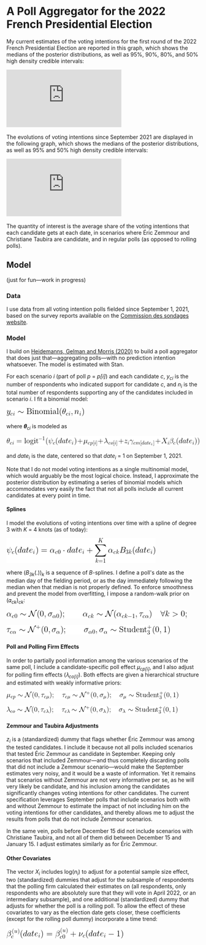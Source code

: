# A Poll Aggregator for the 2022 French Presidential Election

My current estimates of the voting intentions for the first round of the 2022 French Presidential Election are reported in this graph, which shows the medians of the posterior distributions, as well as 95%, 90%, 80%, and 50% high density credible intervals:

![](https://github.com/flavienganter/polls-2022-election/blob/main/PollsFrance2022_latest.pdf?raw=true)

The evolutions of voting intentions since September 2021 are displayed in the following graph, which shows the medians of the posterior distributions, as well as 95% and 50% high density credible intervals:

![](https://github.com/flavienganter/polls-2022-election/blob/main/PollsFrance2022_evolution.pdf?raw=true)

The quantity of interest is the average share of the voting intentions that each candidate gets at each date, in scenarios where Éric Zemmour and Christiane Taubira are candidate, and in regular polls (as opposed to rolling polls).

## Model

(just for fun—work in progress)

### Data

I use data from all voting intention polls fielded since September 1, 2021, based on the survey reports available on the [Commission des sondages website](https://www.commission-des-sondages.fr/notices/).

### Model

I build on [Heidemanns, Gelman and Morris (2020)](https://hdsr.mitpress.mit.edu/pub/nw1dzd02/release/1) to build a poll aggregator that does just that—aggregating polls—with no prediction intention whatsoever. The model is estimated with Stan.

For each scenario _i_ (part of poll _p_ = _p[i]_) and each candidate _c_, _y<sub>ci</sub>_ is the number of respondents who indicated support for candidate _c_, and _n<sub>i</sub>_ is the total number of respondents supporting any of the candidates included in scenario _i_. I fit a binomial model:

![](https://github.com/flavienganter/polls-2022-election/blob/main/img/binomial.png?raw=true)

where 𝜽<sub>_ci_</sub> is modeled as

![](https://github.com/flavienganter/polls-2022-election/blob/main/img/theta.png?raw=true)

and _date<sub>i</sub>_ is the date, centered so that _date<sub>i</sub>_ = 1 on September 1, 2021.

Note that I do not model voting intentions as a single multinomial model, which would arguably be the most logical choice. Instead, I approximate the posterior distribution by estimating a series of binomial models which accommodates very easily the fact that not all polls include all current candidates at every point in time.

#### Splines

I model the evolutions of voting intentions over time with a spline of degree 3 with _K_ = 4 knots (as of today):

![](https://github.com/flavienganter/polls-2022-election/blob/main/img/spline.png?raw=true)

where (_B<sub>3k</sub>_(.))<sub>_k_</sub> is a sequence of _B_-splines. I define a poll's date as the median day of the fielding period, or as the day immediately following the median when that median is not properly defined. To enforce smoothness and prevent the model from overfitting, I impose a random-walk prior on (𝛼<sub>_ck_</sub>)<sub>_ck_</sub>:

![](https://github.com/flavienganter/polls-2022-election/blob/main/img/prior_alpha1.png?raw=true)

![](https://github.com/flavienganter/polls-2022-election/blob/main/img/prior_alpha2.png?raw=true)

#### Poll and Polling Firm Effects

In order to partially pool information among the various scenarios of the same poll, I include a candidate-specific poll effect 𝜇<sub>_cp[i]_</sub>, and I also adjust for polling firm effects (𝜆<sub>_co[i]_</sub>). Both effects are given a hierarchical structure and estimated with weakly informative priors:

![](https://github.com/flavienganter/polls-2022-election/blob/main/img/prior_mu.png?raw=true)

![](https://github.com/flavienganter/polls-2022-election/blob/main/img/prior_lambda.png?raw=true)

#### Zemmour and Taubira Adjustments

_z<sub>i</sub>_ is a (standardized) dummy that flags whether Éric Zemmour was among the tested candidates. I include it because not all polls included scenarios that tested Éric Zemmour as candidate in September. Keeping only scenarios that included Zemmour—and thus completely discarding polls that did not include a Zemmour scenario—would make the September estimates very noisy, and it would be a waste of information. Yet it remains that scenarios without Zemmour are not very informative per se, as he will very likely be candidate, and his inclusion among the candidates significantly changes voting intentions for other candidates. The current specification leverages September polls that include scenarios both with and without Zemmour to estimate the impact of not including him on the voting intentions for other candidates, and thereby allows me to adjust the results from polls that do not include Zemmour scenarios.

In the same vein, polls before December 15 did not include scenarios with Christiane Taubira, and not all of them did between December 15 and January 15. I adjust estimates similarly as for Éric Zemmour.

#### Other Covariates

The vector _X<sub>i</sub>_ includes log(_n<sub>i</sub>_) to adjust for a potential sample size effect, two (standardized) dummies that adjust for the subsample of respondents that the polling firm calculated their estimates on (all respondents, only respondents who are absolutely sure that they will vote in April 2022, or an intermediary subsample), and one additional (standardized) dummy that adjusts for whether the poll is a rolling poll. To allow the effect of these covariates to vary as the election date gets closer, these coefficients (except for the rolling poll dummy) incorporate a time trend:

![](https://github.com/flavienganter/polls-2022-election/blob/main/img/beta.png?raw=true)
